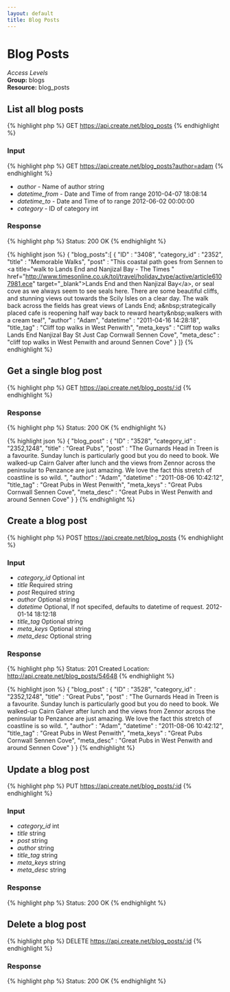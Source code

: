 ```yaml
---
layout: default
title: Blog Posts
---
```


Blog Posts
=============

*Access Levels*    
__Group:__ blogs     
__Resource:__ blog_posts

List all blog posts
-------------------

{% highlight php %}
GET 	https://api.create.net/blog_posts
{% endhighlight %}

### Input

{% highlight php %}
GET 	https://api.create.net/blog_posts?author=adam
{% endhighlight %}

* *author* - Name of author string
* *datetime_from* - Date and Time of from range 2010-04-07 18:08:14
* *datetime_to* - Date and Time of to range 2012-06-02 00:00:00
* *category* - ID of category int

### Response

{% highlight php %}
Status: 200 OK
{% endhighlight %}

{% highlight json %}
{ "blog_posts":[
	{
		"ID" : "3408",
		"category_id" : "2352",
		"title" : "Memorable Walks",
		"post" : "This coastal path goes from Sennen to &lt;a title=&quot;walk to Lands End and Nanjizal Bay - The Times &quot; href=&quot;http://www.timesonline.co.uk/tol/travel/holiday_type/active/article6107981.ece&quot; target=&quot;_blank&quot;&gt;Lands End and then Nanjizal Bay&lt;/a&gt;, or seal cove as we always seem to see seals here. There are some beautiful cliffs, and stunning views out towards the Scily Isles on a clear day. The walk back across the fields has great views of Lands End; a&amp;nbsp;strategically placed cafe is reopening half way back to reward hearty&amp;nbsp;walkers with a cream tea!",
		"author" : "Adam",
		"datetime" : "2011-04-16 14:28:18",
		"title_tag" : "Cliff top walks in West Penwith",
		"meta_keys" : "Cliff top walks Lands End Nanjizal Bay St Just Cap Cornwall Sennen Cove",
		"meta_desc" : "cliff top walks in West Penwith and around Sennen Cove"
	}
]}
{% endhighlight %}

Get a single blog post
-----------------------

{% highlight php %}
GET 	https://api.create.net/blog_posts/:id
{% endhighlight %}

### Response

{% highlight php %}
Status: 200 OK
{% endhighlight %}

{% highlight json %}
{ "blog_post" : 
	{
		"ID" : "3528",
		"category_id" : "2352,1248",
		"title" : "Great Pubs",
		"post" : "The Gurnards Head in Treen is a favourite. Sunday lunch is particularly good but you do need to book. We walked-up Cairn Galver after lunch and the views from Zennor across the peninsular to Penzance are just amazing. We love the fact this stretch of coastline is so wild. ",
		"author" : "Adam",
		"datetime" : "2011-08-06 10:42:12",
		"title_tag" : "Great Pubs in West Penwith",
		"meta_keys" : "Great Pubs Cornwall Sennen Cove",
		"meta_desc" : "Great Pubs in West Penwith and around Sennen Cove"
	}
}
{% endhighlight %}

Create a blog post
------------------

{% highlight php %}
POST 	https://api.create.net/blog_posts
{% endhighlight %}

### Input

* *category_id* Optional int
* *title* Required string
* *post* Required string
* *author* Optional string
* *datetime* Optional, If not specifed, defaults to datetime of request. 2012-01-14 18:12:18
* *title_tag* Optional string
* *meta_keys* Optional string
* *meta_desc* Optional string

### Response

{% highlight php %}
Status: 201 Created
Location: http://api.create.net/blog_posts/54648
{% endhighlight %}

{% highlight json %}
{ "blog_post" : 
	{
		"ID" : "3528",
		"category_id" : "2352,1248",
		"title" : "Great Pubs",
		"post" : "The Gurnards Head in Treen is a favourite. Sunday lunch is particularly good but you do need to book. We walked-up Cairn Galver after lunch and the views from Zennor across the peninsular to Penzance are just amazing. We love the fact this stretch of coastline is so wild. ",
		"author" : "Adam",
		"datetime" : "2011-08-06 10:42:12",
		"title_tag" : "Great Pubs in West Penwith",
		"meta_keys" : "Great Pubs Cornwall Sennen Cove",
		"meta_desc" : "Great Pubs in West Penwith and around Sennen Cove"
	}
}
{% endhighlight %}

Update a blog post
------------------

{% highlight php %}
PUT 	https://api.create.net/blog_posts/:id
{% endhighlight %}

### Input

* *category_id* int
* *title* string
* *post* string
* *author* string
* *title_tag* string
* *meta_keys* string
* *meta_desc* string

### Response

{% highlight php %}
Status: 200 OK
{% endhighlight %}

Delete a blog post
------------------

{% highlight php %}
DELETE 	https://api.create.net/blog_posts/:id
{% endhighlight %}

### Response

{% highlight php %}
Status: 200 OK
{% endhighlight %}